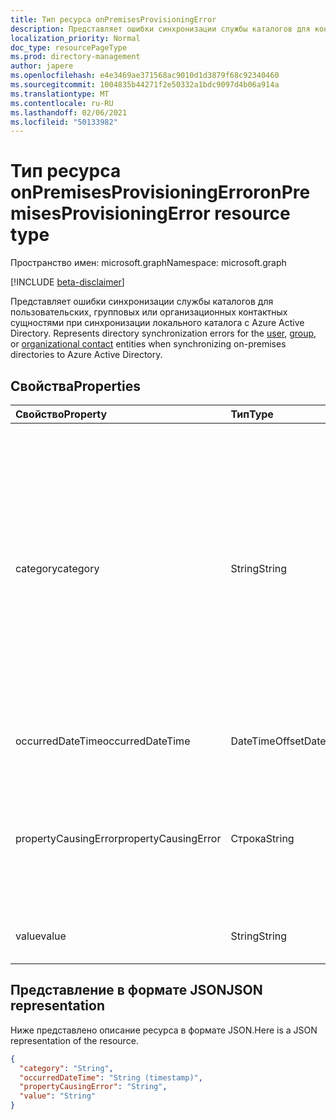 ```yaml
---
title: Тип ресурса onPremisesProvisioningError
description: Представляет ошибки синхронизации службы каталогов для контактных сущностями пользователя, группы или организации при синхронизации локального каталога с Azure Active Directory.
localization_priority: Normal
doc_type: resourcePageType
ms.prod: directory-management
author: japere
ms.openlocfilehash: e4e3469ae371568ac9010d1d3879f68c92340460
ms.sourcegitcommit: 1004835b44271f2e50332a1bdc9097d4b06a914a
ms.translationtype: MT
ms.contentlocale: ru-RU
ms.lasthandoff: 02/06/2021
ms.locfileid: "50133982"
---
```

# <a name="onpremisesprovisioningerror-resource-type"></a><span data-ttu-id="0eabc-103">Тип ресурса onPremisesProvisioningError</span><span class="sxs-lookup"><span data-stu-id="0eabc-103">onPremisesProvisioningError resource type</span></span>

<span data-ttu-id="0eabc-104">Пространство имен: microsoft.graph</span><span class="sxs-lookup"><span data-stu-id="0eabc-104">Namespace: microsoft.graph</span></span>

[!INCLUDE [beta-disclaimer](../../includes/beta-disclaimer.md)]

<span data-ttu-id="0eabc-105">Представляет ошибки синхронизации службы каталогов для [](orgcontact.md) пользовательских, [](user.md)групповых или организационных контактных сущностями при синхронизации локального каталога с Azure Active Directory. [](group.md)</span><span class="sxs-lookup"><span data-stu-id="0eabc-105">Represents directory synchronization errors for the [user](user.md), [group](group.md), or [organizational contact](orgcontact.md) entities when synchronizing on-premises directories to Azure Active Directory.</span></span>

## <a name="properties"></a><span data-ttu-id="0eabc-106">Свойства</span><span class="sxs-lookup"><span data-stu-id="0eabc-106">Properties</span></span>

| <span data-ttu-id="0eabc-107">Свойство</span><span class="sxs-lookup"><span data-stu-id="0eabc-107">Property</span></span> | <span data-ttu-id="0eabc-108">Тип</span><span class="sxs-lookup"><span data-stu-id="0eabc-108">Type</span></span> | <span data-ttu-id="0eabc-109">Описание</span><span class="sxs-lookup"><span data-stu-id="0eabc-109">Description</span></span> |
|:---------------|:--------|:----------|
|<span data-ttu-id="0eabc-110">category</span><span class="sxs-lookup"><span data-stu-id="0eabc-110">category</span></span>|<span data-ttu-id="0eabc-111">String</span><span class="sxs-lookup"><span data-stu-id="0eabc-111">String</span></span>| <span data-ttu-id="0eabc-112">Категория ошибки при предоставлении.</span><span class="sxs-lookup"><span data-stu-id="0eabc-112">Category of the provisioning error.</span></span> <span data-ttu-id="0eabc-113">Примечание. В настоящее время существует только одно возможное значение.</span><span class="sxs-lookup"><span data-stu-id="0eabc-113">Note: Currently, there is only one possible value.</span></span> <span data-ttu-id="0eabc-114">Возможное *значение: PropertyConflict* — указывает, что значение свойства не уникально.</span><span class="sxs-lookup"><span data-stu-id="0eabc-114">Possible value: *PropertyConflict* - indicates a property value is not unique.</span></span> <span data-ttu-id="0eabc-115">Другие объекты содержат такое же значение свойства.</span><span class="sxs-lookup"><span data-stu-id="0eabc-115">Other objects contain the same value for the property.</span></span> |
|<span data-ttu-id="0eabc-116">occurredDateTime</span><span class="sxs-lookup"><span data-stu-id="0eabc-116">occurredDateTime</span></span>|<span data-ttu-id="0eabc-117">DateTimeOffset</span><span class="sxs-lookup"><span data-stu-id="0eabc-117">DateTimeOffset</span></span>| <span data-ttu-id="0eabc-118">Дата и время, когда произошла ошибка.</span><span class="sxs-lookup"><span data-stu-id="0eabc-118">The date and time at which the error occurred.</span></span> |
|<span data-ttu-id="0eabc-119">propertyCausingError</span><span class="sxs-lookup"><span data-stu-id="0eabc-119">propertyCausingError</span></span>|<span data-ttu-id="0eabc-120">Строка</span><span class="sxs-lookup"><span data-stu-id="0eabc-120">String</span></span>| <span data-ttu-id="0eabc-121">Имя свойства каталога, вызываемого ошибкой.</span><span class="sxs-lookup"><span data-stu-id="0eabc-121">Name of the directory property causing the error.</span></span> <span data-ttu-id="0eabc-122">Текущие возможные значения: *UserPrincipalName или* *ProxyAddress*</span><span class="sxs-lookup"><span data-stu-id="0eabc-122">Current possible values: *UserPrincipalName* or *ProxyAddress*</span></span> |
|<span data-ttu-id="0eabc-123">value</span><span class="sxs-lookup"><span data-stu-id="0eabc-123">value</span></span>|<span data-ttu-id="0eabc-124">String</span><span class="sxs-lookup"><span data-stu-id="0eabc-124">String</span></span>| <span data-ttu-id="0eabc-125">Значение свойства, вызываемого ошибкой.</span><span class="sxs-lookup"><span data-stu-id="0eabc-125">Value of the property causing the error.</span></span> |

## <a name="json-representation"></a><span data-ttu-id="0eabc-126">Представление в формате JSON</span><span class="sxs-lookup"><span data-stu-id="0eabc-126">JSON representation</span></span>
<span data-ttu-id="0eabc-127">Ниже представлено описание ресурса в формате JSON.</span><span class="sxs-lookup"><span data-stu-id="0eabc-127">Here is a JSON representation of the resource.</span></span>

<!-- {
  "blockType": "resource",
  "optionalProperties": [

  ],
  "@odata.type": "microsoft.graph.onPremisesProvisioningError"
}-->

```json
{
  "category": "String",
  "occurredDateTime": "String (timestamp)",
  "propertyCausingError": "String",
  "value": "String"
}

```


<!-- uuid: 8fcb5dbc-d5aa-4681-8e31-b001d5168d79
2015-10-25 14:57:30 UTC -->
<!--
{
  "type": "#page.annotation",
  "description": "onPremisesProvisioningError resource",
  "keywords": "",
  "section": "documentation",
  "tocPath": "",
  "suppressions": []
}
-->


